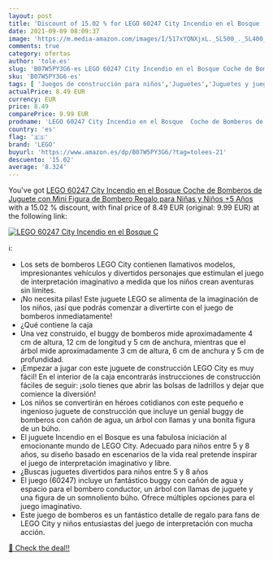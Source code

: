 ```yaml
---
layout: post
title: 'Discount of 15.02 % for LEGO 60247 City Incendio en el Bosque  C'
date: 2021-09-09 08:09:37
image: 'https://m.media-amazon.com/images/I/517xYQNXjxL._SL500_._SL400_.jpg'
comments: true
category: ofertas
author: 'tole.es'
slug: 'B07W5PY3G6-es LEGO 60247 City Incendio en el Bosque Coche de Bomberos de...'
sku: 'B07W5PY3G6-es'
tags: [ 'Juegos de construcción para niños','Juguetes','Juguetes y juegos','Sets de construcción','lego', ]
actualPrice: 8.49 EUR
currency: EUR
price: 8.49
comparePrice: 9.99 EUR
prodname: 'LEGO 60247 City Incendio en el Bosque  Coche de Bomberos de Juguete con Mini Figura de Bombero  Regalo para Niñas y Niños +5 Años'
country: 'es'
flag: '🇪🇸'
brand: 'LEGO'
buyurl: 'https://www.amazon.es/dp/B07W5PY3G6/?tag=tolees-21'
descuento: '15.02'
average: '8.324'
---
```


You've got [LEGO 60247 City Incendio en el Bosque  Coche de Bomberos de Juguete con Mini Figura de Bombero  Regalo para Niñas y Niños +5 Años](https://www.amazon.es/dp/B07W5PY3G6/?tag=tolees-21) with a  15.02 % discount, with final price of 8.49 EUR (original: 9.99 EUR) at the following link:

[![LEGO 60247 City Incendio en el Bosque  C](https://m.media-amazon.com/images/I/517xYQNXjxL._SL500_._SL400_.jpg)](https://www.amazon.es/dp/B07W5PY3G6/?tag=tolees-21)

ℹ️:

- Los sets de bomberos LEGO City contienen llamativos modelos, impresionantes vehículos y divertidos personajes que estimulan el juego de interpretación imaginativo a medida que los niños crean aventuras sin límites.
- ¡No necesita pilas! Este juguete LEGO se alimenta de la imaginación de los niños, ¡así que podrás comenzar a divertirte con el juego de bomberos inmediatamente!
- ¿Qué contiene la caja
- Una vez construido, el buggy de bomberos mide aproximadamente 4 cm de altura, 12 cm de longitud y 5 cm de anchura, mientras que el árbol mide aproximadamente 3 cm de altura, 6 cm de anchura y 5 cm de profundidad.
- ¡Empezar a jugar con este juguete de construcción LEGO City es muy fácil! En el interior de la caja encontrarás instrucciones de construcción fáciles de seguir: ¡solo tienes que abrir las bolsas de ladrillos y dejar que comience la diversión!
- Los niños se convertirán en héroes cotidianos con este pequeño e ingenioso juguete de construcción que incluye un genial buggy de bomberos con cañón de agua, un árbol con llamas y una bonita figura de un búho.
- El juguete Incendio en el Bosque es una fabulosa iniciación al emocionante mundo de LEGO City. Adecuado para niños entre 5 y 8 años, su diseño basado en escenarios de la vida real pretende inspirar el juego de interpretación imaginativo y libre.
- ¿Buscas juguetes divertidos para niños entre 5 y 8 años
- El juego (60247) incluye un fantástico buggy con cañón de agua y espacio para el bombero conductor, un árbol con llamas de juguete y una figura de un somnoliento búho. Ofrece múltiples opciones para el juego imaginativo.
- Este juego de bomberos es un fantástico detalle de regalo para fans de LEGO City y niños entusiastas del juego de interpretación con mucha acción.

[🛒 Check the deal!!](https://www.amazon.es/dp/B07W5PY3G6/?tag=tolees-21)
